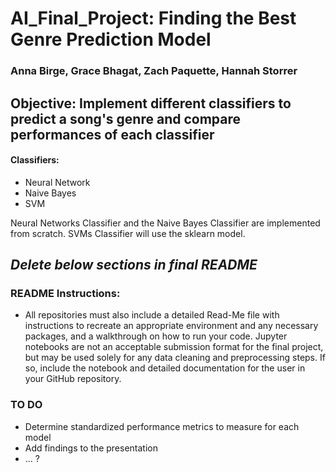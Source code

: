 # AI_Final_Project: Finding the Best Genre Prediction Model
### Anna Birge, Grace Bhagat, Zach Paquette, Hannah Storrer


## Objective: Implement different classifiers to predict a song's genre and compare performances of each classifier

 #### Classifiers: 
  - Neural Network
  - Naive Bayes
  - SVM

Neural Networks Classifier and the Naive Bayes Classifier are implemented from scratch. SVMs Classifier will use the sklearn model. 


## *Delete below sections in final README*
 ### README Instructions:
  - All repositories must also include a detailed Read-Me file with instructions to recreate an appropriate environment and any necessary packages, and a walkthrough on how to run your code. Jupyter notebooks are not an acceptable submission format for the final project, but may be used solely for any data cleaning and preprocessing steps. If so, include the notebook and detailed documentation for the user in your GitHub repository.


### TO DO
- Determine standardized performance metrics to measure for each model
- Add findings to the presentation
- ... ?
